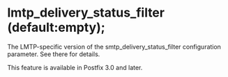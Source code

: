 # lmtp_delivery_status_filter (default:empty); 

 The LMTP-specific version of the smtp_delivery_status_filter
configuration parameter.  See there for details. 

 This feature is available in Postfix 3.0 and later. 


